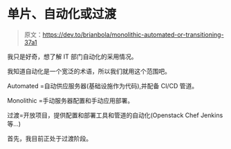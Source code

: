 # 单片、自动化或过渡

> 原文：<https://dev.to/brianbola/monolithic-automated-or-transitioning-37a1>

我只是好奇，想了解 IT 部门自动化的采用情况。

我知道自动化是一个宽泛的术语，所以我们就用这个范围吧。

Automated =自动供应服务器(基础设施作为代码),并配备 CI/CD 管道。

Monolithic =手动服务器配置和手动应用部署。

过渡=开放项目，提供配置和部署工具和管道的自动化(Openstack Chef Jenkins 等...)

首先，我目前正处于过渡阶段。